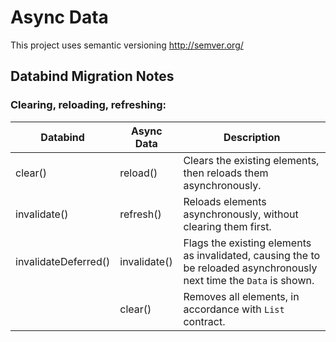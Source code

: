 Async Data
==========

This project uses semantic versioning
http://semver.org/

Databind Migration Notes
------------------------

### Clearing, reloading, refreshing:

|Databind            |Async Data    |Description|
|--------------------|--------------|-----------|
|clear()             |reload()      |Clears the existing elements, then reloads them asynchronously.|
|invalidate()        |refresh()     |Reloads elements asynchronously, without clearing them first.|
|invalidateDeferred()|invalidate()  |Flags the existing elements as invalidated, causing the to be reloaded asynchronously next time the `Data` is shown.|
|                    |clear()       |Removes all elements, in accordance with `List` contract.|